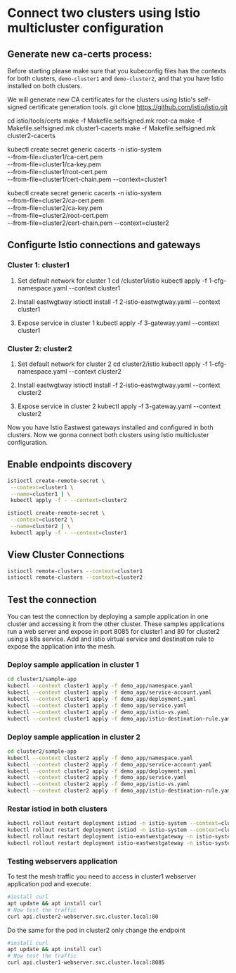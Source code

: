 # Connect two clusters using Istio multicluster configuration

## Generate new ca-certs process:

Before starting please make sure that you kubeconfig files has the contexts for both clusters, `demo-cluster1` and `demo-cluster2`, and that you have Istio installed on both clusters.

We will generate new CA certificates for the clusters using Istio's self-signed certificate generation tools.
git clone https://github.com/istio/istio.git

cd istio/tools/certs
make -f Makefile.selfsigned.mk root-ca
make -f Makefile.selfsigned.mk cluster1-cacerts
make -f Makefile.selfsigned.mk cluster2-cacerts

kubectl create secret generic cacerts -n istio-system \
 --from-file=cluster1/ca-cert.pem \
 --from-file=cluster1/ca-key.pem \
 --from-file=cluster1/root-cert.pem \
 --from-file=cluster1/cert-chain.pem --context=cluster1

kubectl create secret generic cacerts -n istio-system \
 --from-file=cluster2/ca-cert.pem \
 --from-file=cluster2/ca-key.pem \
 --from-file=cluster2/root-cert.pem \
 --from-file=cluster2/cert-chain.pem --context=cluster2

## Configurte Istio connections and gateways

### Cluster 1: cluster1

1. Set default network for cluster 1
   cd /cluster1/istio
   kubectl apply -f 1-cfg-namespace.yaml --context cluster1

2. Install eastwgtway
   istioctl install -f 2-istio-eastwgtway.yaml --context cluster1

3. Expose service in cluster 1
   kubectl apply -f 3-gateway.yaml --context cluster1

### Cluster 2: cluster2

1. Set default network for cluster 2
   cd cluster2/istio
   kubectl apply -f 1-cfg-namespace.yaml --context cluster2

2. Install eastwgtway
   istioctl install -f 2-istio-eastwgtway.yaml --context cluster2

3. Expose service in cluster 2
   kubectl apply -f 3-gateway.yaml --context cluster2

Now you have Istio Eastwest gateways installed and configured in both clusters. Now we gonna connect both clusters using Istio multicluster configuration.

## Enable endpoints discovery

```bash
istioctl create-remote-secret \
 --context=cluster1 \
 --name=cluster1 | \
 kubectl apply -f - --context=cluster2

istioctl create-remote-secret \
 --context=cluster2 \
 --name=cluster2 | \
 kubectl apply -f - --context=cluster1
```

## View Cluster Connections

```bash
istioctl remote-clusters --context=cluster1
istioctl remote-clusters --context=cluster2
```

## Test the connection

You can test the connection by deploying a sample application in one cluster and accessing it from the other cluster.
These samples applications run a web server and expose in port 8085 for cluster1 and 80 for cluster2 using a k8s service. Add and istio virtual service and destination rule to expose the application into the mesh.

### Deploy sample application in cluster 1

```bash
cd cluster1/sample-app
kubectl --context cluster1 apply -f demo_app/namespace.yaml
kubectl --context cluster1 apply -f demo_app/service-account.yaml
kubectl --context cluster1 apply -f demo_app/deployment.yaml
kubectl --context cluster1 apply -f demo_app/service.yaml
kubectl --context cluster1 apply -f demo_app/istio-vs.yaml
kubectl --context cluster1 apply -f demo_app/istio-destination-rule.yaml
```

### Deploy sample application in cluster 2

```bash
cd cluster2/sample-app
kubectl --context cluster2 apply -f demo_app/namespace.yaml
kubectl --context cluster2 apply -f demo_app/service-account.yaml
kubectl --context cluster2 apply -f demo_app/deployment.yaml
kubectl --context cluster2 apply -f demo_app/service.yaml
kubectl --context cluster2 apply -f demo_app/istio-vs.yaml
kubectl --context cluster2 apply -f demo_app/istio-destination-rule.yaml
```

### Restar istiod in both clusters

```bash
kubectl rollout restart deployment istiod -n istio-system --context=cluster1
kubectl rollout restart deployment istiod -n istio-system --context=cluster2
kubectl rollout restart deployment istio-eastwestgateway -n istio-system --context=cluster1
kubectl rollout restart deployment istio-eastwestgateway -n istio-system --context=cluster2
```

### Testing webservers application

To test the mesh traffic you need to access in cluster1 webserver application pod and execute:

```bash
#install curl
apt update && apt install curl
# Now test the traffic
curl api.cluster2-webserver.svc.cluster.local:80
```

Do the same for the pod in cluster2 only change the endpoint

```bash
#install curl
apt update && apt install curl
# Now test the traffic
curl api.cluster1-webserver.svc.cluster.local:8085
```

